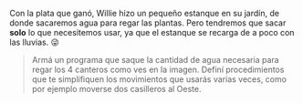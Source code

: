 <gs-attire
  attire-url="https://raw.githubusercontent.com/MumukiProject/mumuki-guia-gobstones-practica-procedimientos-kids/master/assets/attires/config.json">
</gs-attire>
<gs-toolbox
  toolbox-url="https://raw.githubusercontent.com/MumukiProject/mumuki-guia-gobstones-practica-procedimientos-kids/master/assets/toolbox.xml">
</gs-toolbox>

Con la plata que ganó, Willie hizo un pequeño estanque en su jardín, de donde sacaremos agua para regar las plantas. Pero tendremos que sacar **solo** lo que necesitemos usar, ya que el estanque se recarga de a poco con las lluvias. :stuck_out_tongue_winking_eye:

> Armá un programa que saque la cantidad de agua necesaria para regar los 4 canteros como ves en la imagen. Definí procedimientos que te simplifiquen los movimientos que usarás varias veces, como por ejemplo moverse dos casilleros al Oeste.
